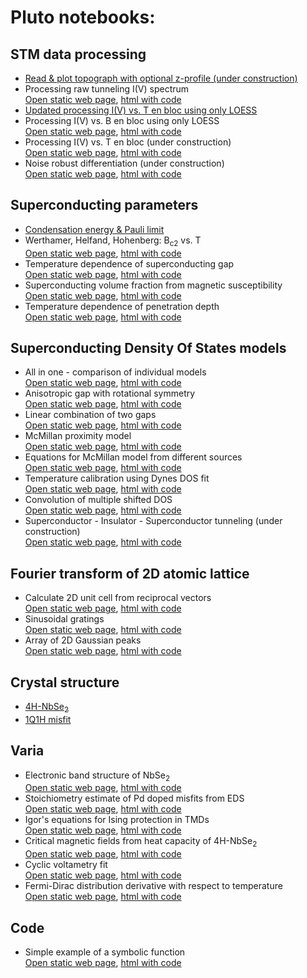 # Pluto notebooks:

## STM data processing
- <a href="./STM/topo.html" target="_blank">Read & plot topograph with optional z-profile (under construction)</a>
- Processing raw tunneling I(V) spectrum \
  <a href="./STM/process_iv.html" target="_blank">Open static web page</a>, <a href="./STM/process_iv_code.html" target="_blank">html with code</a>
- <a href="./STM/en_bloc_loess.html" target="_blank">Updated processing I(V) vs. T en bloc using only LOESS </a>
- Processing I(V) vs. B en bloc using only LOESS \
  <a href="./STM/mag_dep.html" target="_blank">Open static web page</a>, <a href="./STM/mag_dep_code.html" target="_blank">html with code</a>
- Processing I(V) vs. T en bloc (under construction) \
  <a href="./STM/en_bloc.html" target="_blank">Open static web page</a>, <a href="./STM/en_bloc_code.html" target="_blank">html with code</a>
- Noise robust differentiation (under construction) \
  <a href="./STM/noise_robust.html" target="_blank">Open static web page</a>, <a href="./STM/noise_robust_code.html" target="_blank">html with code</a>

## Superconducting parameters
- <a href="./Superconductivity/condensation_energy.html" target="_blank">Condensation energy & Pauli limit</a>
- Werthamer, Helfand, Hohenberg: B<sub>c2</sub> vs. T \
  <a href="./Superconductivity/whh.html" target="_blank">Open static web page</a>, <a href="./Superconductivity/whh_code.html" target="_blank">html with code</a>
- Temperature dependence of superconducting gap \
  <a href="./Superconductivity/DelT.html" target="_blank">Open static web page</a>, <a href="./Superconductivity/DelT_code.html" target="_blank">html with code</a>
- Superconducting volume fraction from magnetic susceptibility \
  <a href="./Superconductivity/supervol.html" target="_blank">Open static web page</a>, <a href="./Superconductivity/supervol_code.html" target="_blank">html with code</a>
- Temperature dependence of penetration depth \
  <a href="./Superconductivity/London.html" target="_blank">Open static web page</a>, <a href="./Superconductivity/London_code.html" target="_blank">html with code</a>

## Superconducting Density Of States models
- All in one - comparison of individual models \
  <a href="./DOS/dos_fit.html" target="_blank">Open static web page</a>, <a href="./DOS/dos_fit_code.html" target="_blank">html with code</a>
- Anisotropic gap with rotational symmetry \
  <a href="./DOS/anisotropic_gap.html" target="_blank">Open static web page</a>, <a href="./DOS/anisotropic_gap_code.html" target="_blank">html with code</a>
- Linear combination of two gaps \
  <a href="./DOS/two_gaps.html" target="_blank">Open static web page</a>, <a href="./DOS/two_gaps_code.html" target="_blank">html with code</a>
- McMillan proximity model \
  <a href="./DOS/McMillan.html" target="_blank">Open static web page</a>, <a href="./DOS/McMillan_code.html" target="_blank">html with code</a>
- Equations for McMillan model from different sources \
  <a href="./DOS/equations.html" target="_blank">Open static web page</a>, <a href="./DOS/equations_code.html" target="_blank">html with code</a>
- Temperature calibration using Dynes DOS fit \
  <a href="./DOS/calib_temp.html" target="_blank">Open static web page</a>, <a href="./DOS/calib_temp_code.html" target="_blank">html with code</a>
- Convolution of multiple shifted DOS \
  <a href="./DOS/multi_convol.html" target="_blank">Open static web page</a>, <a href="./DOS/multi_convol_code.html" target="_blank">html with code</a>
- Superconductor - Insulator - Superconductor tunneling (under construction) \
  <a href="./DOS/SIS.html" target="_blank">Open static web page</a>, <a href="./DOS/SIS_code.html" target="_blank">html with code</a>
  
## Fourier transform of 2D atomic lattice
- Calculate 2D unit cell from reciprocal vectors \
  <a href="./Fourier/fft_lattice.html" target="_blank">Open static web page</a>, <a href="./Fourier/fft_lattice_code.html" target="_blank">html with code</a>
- Sinusoidal gratings \
  <a href="./Fourier/sin_Fourier.html" target="_blank">Open static web page</a>, <a href="./Fourier/sin_Fourier_code.html" target="_blank">html with code</a>
- Array of 2D Gaussian peaks \
  <a href="./Fourier/Gauss_lattice.html" target="_blank">Open static web page</a>, <a href="./Fourier/Gauss_lattice_code.html" target="_blank">html with code</a>

## Crystal structure
- <a href="./Crystallography/XRD_4H.html" target="_blank">4H-NbSe<sub>2</sub></a>
- <a href="./Crystallography/XRD1q1h.html" target="_blank">1Q1H misfit</a>

## Varia
- Electronic band structure of NbSe<sub>2</sub> \
  <a href="./Varia/NbSe2_bands.html" target="_blank">Open static web page</a>, <a href="./Varia/NbSe2_bands_code.html" target="_blank">html with code</a>
- Stoichiometry estimate of Pd doped misfits from EDS \
  <a href="./Varia/Pd_doping.html" target="_blank">Open static web page</a>, <a href="./Varia/Pd_doping_code.html" target="_blank">html with code</a>
- Igor's equations for Ising protection in TMDs \
  <a href="./Varia/igor.html" target="_blank">Open static web page</a>, <a href="./Varia/igor_code.html" target="_blank">html with code</a>
- Critical magnetic fields from heat capacity of 4H-NbSe<sub>2</sub> \
  <a href="./Varia/heat_capacity.html" target="_blank">Open static web page</a>, <a href="./Varia/heat_capacity_code.html" target="_blank">html with code</a>
- Cyclic voltametry fit \
  <a href="./Varia/twinpeaks.html" target="_blank">Open static web page</a>, <a href="./Varia/twinpeaks_code.html" target="_blank">html with code</a>
- Fermi-Dirac distribution derivative with respect to temperature \
  <a href="./Varia/dfdT.html" target="_blank">Open static web page</a>, <a href="./Varia/dfdT_code.html" target="_blank">html with code</a>

## Code
- Simple example of a symbolic function \
  <a href="./Code/symbolic_example.html" target="_blank">Open static web page</a>, <a href="./Code/symbolic_example_code.html" target="_blank">html with code</a>
